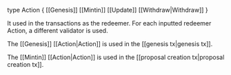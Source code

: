 type Action {
	[[Genesis]]
	[[Mintin]]
	[[Update]]
	[[Withdraw|Withdraw]]
}

It used in the transactions as the redeemer. For each inputted redeemer Action, a different validator is used. 

The [[Genesis]] [[Action|Action]] is used in the [[genesis tx|genesis tx]].

The [[Mintin]] [[Action|Action]] is used in the [[proposal creation tx|proposal creation tx]].